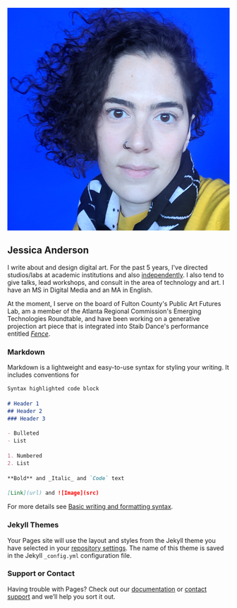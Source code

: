 ![Hello!](https://github.com/jessicaxanderson/jessicaxanderson.github.io/blob/main/JessicaAnderson_Headshot.png)
## Jessica Anderson

I write about and design digital art. For the past 5 years, I've directed studios/labs at academic institutions and also [independently](https://www.intooutof.io/). I also tend to give talks, lead workshops, and consult in the area of technology and art. I have an MS in Digital Media and an MA in English. 

At the moment, I serve on the board of Fulton County's Public Art Futures Lab, am a member of the Atlanta Regional Commission's Emerging Technologies Roundtable, and have been working on a generative projection art piece that is integrated into Staib Dance's performance entitled [_Fence_](http://www.staibdance.com/fence ). 



### Markdown

Markdown is a lightweight and easy-to-use syntax for styling your writing. It includes conventions for

```markdown
Syntax highlighted code block

# Header 1
## Header 2
### Header 3

- Bulleted
- List

1. Numbered
2. List

**Bold** and _Italic_ and `Code` text

[Link](url) and ![Image](src)
```

For more details see [Basic writing and formatting syntax](https://docs.github.com/en/github/writing-on-github/getting-started-with-writing-and-formatting-on-github/basic-writing-and-formatting-syntax).

### Jekyll Themes

Your Pages site will use the layout and styles from the Jekyll theme you have selected in your [repository settings](https://github.com/jessicaxanderson/jessicaxanderson.github.io/settings/pages). The name of this theme is saved in the Jekyll `_config.yml` configuration file.

### Support or Contact

Having trouble with Pages? Check out our [documentation](https://docs.github.com/categories/github-pages-basics/) or [contact support](https://support.github.com/contact) and we’ll help you sort it out.
